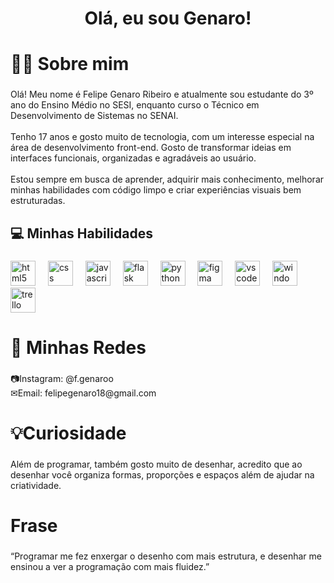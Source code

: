 <h1 align="center">Olá, eu sou Genaro!</h1>

###

<h1 align="left">👩‍💻 Sobre mim</h1>

###

<p align="left"></p>

###

<p align="left">Olá! Meu nome é Felipe Genaro Ribeiro e atualmente sou estudante do 3º ano do Ensino Médio no SESI, enquanto curso o Técnico em Desenvolvimento de Sistemas no SENAI.<br><br>Tenho 17 anos e gosto muito de tecnologia, com um interesse especial na área de desenvolvimento front-end. Gosto de transformar ideias em interfaces funcionais, organizadas e agradáveis ao usuário.<br><br>Estou sempre em busca de aprender, adquirir  mais conhecimento, melhorar minhas habilidades com código limpo e criar experiências visuais bem estruturadas.</p>

###

<h2 align="left">💻 Minhas Habilidades</h2>

###

<div align="left">
  <img src="https://cdn.jsdelivr.net/gh/devicons/devicon/icons/html5/html5-original.svg" height="40" alt="html5 logo"  />
  <img width="12" />
  <img src="https://cdn.jsdelivr.net/gh/devicons/devicon/icons/css3/css3-original.svg" height="40" alt="css logo"  />
  <img width="12" />
  <img src="https://cdn.jsdelivr.net/gh/devicons/devicon/icons/javascript/javascript-original.svg" height="40" alt="javascript logo"  />
  <img width="12" />
  <img src="https://img.shields.io/badge/Flask-000000?logo=flask&logoColor=white&style=for-the-badge" height="40" alt="flask logo"  />
  <img width="12" />
  <img src="https://cdn.simpleicons.org/python/3776AB" height="40" alt="python logo"  />
  <img width="12" />
  <img src="https://cdn.jsdelivr.net/gh/devicons/devicon/icons/figma/figma-original.svg" height="40" alt="figma logo"  />
  <img width="12" />
  <img src="https://cdn.jsdelivr.net/gh/devicons/devicon/icons/vscode/vscode-original.svg" height="40" alt="vscode logo"  />
  <img width="12" />
  <img src="https://cdn.jsdelivr.net/gh/devicons/devicon/icons/windows8/windows8-original.svg" height="40" alt="windows8 logo"  />
  <img width="12" />
  <img src="https://img.shields.io/badge/Trello-0052CC?logo=trello&logoColor=white&style=for-the-badge" height="40" alt="trello logo"  />
</div>

###

<h1 align="left">📱 Minhas Redes</h1>

###

<p align="left">📷Instagram: @f.genaroo<br>✉Email: felipegenaro18@gmail.com</p>

###




<h1 align="left">💡Curiosidade</h1>

###

<p align="left">Além de programar, também gosto muito de desenhar, acredito que ao desenhar você organiza formas, proporções e espaços além de ajudar na criatividade.</p>

###

<h1 align="left">Frase</h1>

###

<p align="left">“Programar me fez enxergar o desenho com mais estrutura, e desenhar me ensinou a ver a programação com mais fluidez.”</p>

###



